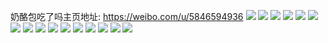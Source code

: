奶酪包吃了吗主页地址: https://weibo.com/u/5846594936 
![](https://wx4.sinaimg.cn/mw2000/006nFIqkly1h8brx8dssnj32c03401l0.jpg) 
![](https://wx4.sinaimg.cn/mw2000/006nFIqkly1h8brxcf5hij32c0340x6r.jpg) 
![](https://wx4.sinaimg.cn/mw2000/006nFIqkly1h8brx4gy25j32c03407wk.jpg) 
![](https://wx4.sinaimg.cn/mw2000/006nFIqkly1h8brxg23quj329l33s4qs.jpg) 
![](https://wx4.sinaimg.cn/mw2000/006nFIqkly1h8brxk1fsxj32c03404qs.jpg) 
![](https://wx4.sinaimg.cn/mw2000/006nFIqkly1h8brxnpv6aj32c0340x6r.jpg) 
![](https://wx4.sinaimg.cn/mw2000/006nFIqkly1h8brxtllrdj31o0280u0x.jpg) 
![](https://wx4.sinaimg.cn/mw2000/006nFIqkly1h8brxq6fwzj31sc2dsb2a.jpg) 
![](https://wx4.sinaimg.cn/mw2000/006nFIqkly1h8brxrf5mxj31sb2crkjl.jpg) 
![](https://wx4.sinaimg.cn/mw2000/006nFIqkly1h8aq4vnj2zj32c033y1l0.jpg) 
![](https://wx4.sinaimg.cn/mw2000/006nFIqkly1h8aq4r1tl0j31sc2dsx6p.jpg) 
![](https://wx4.sinaimg.cn/mw2000/006nFIqkly1h8aq52p68cj32c1340nph.jpg) 
![](https://wx4.sinaimg.cn/mw2000/006nFIqkly1h8aq55nltzj32c0340hdt.jpg) 
![](https://wx4.sinaimg.cn/mw2000/006nFIqkly1h8aq59dtjuj33402c01kz.jpg) 
![](https://wx4.sinaimg.cn/mw2000/006nFIqkly1h8aq5dgyvuj32ps22nu0y.jpg) 
![](https://wx4.sinaimg.cn/mw2000/006nFIqkly1h8aq6pyerrj32c03401ky.jpg) 
